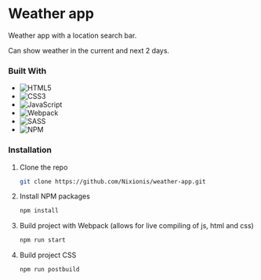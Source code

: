 # Weather app

Weather app with a location search bar.

Can show weather in the current and next 2 days.

### Built With

- ![HTML5](https://img.shields.io/badge/html5-%23E34F26.svg?style=for-the-badge&logo=html5&logoColor=white)
- ![CSS3](https://img.shields.io/badge/css3-%231572B6.svg?style=for-the-badge&logo=css3&logoColor=white)
- ![JavaScript](https://img.shields.io/badge/javascript-%23323330.svg?style=for-the-badge&logo=javascript&logoColor=%23F7DF1E)
- ![Webpack](https://img.shields.io/badge/webpack-%238DD6F9.svg?style=for-the-badge&logo=webpack&logoColor=black)
- ![SASS](https://img.shields.io/badge/SASS-hotpink.svg?style=for-the-badge&logo=SASS&logoColor=white)
- ![NPM](https://img.shields.io/badge/NPM-%23CB3837.svg?style=for-the-badge&logo=npm&logoColor=white)

### Installation

1. Clone the repo
   ```sh
   git clone https://github.com/Nixionis/weather-app.git
   ```
2. Install NPM packages
   ```sh
   npm install
   ```
3. Build project with Webpack (allows for live compiling of js, html and css)
   ```sh
   npm run start
   ```
4. Build project CSS
   ```sh
   npm run postbuild
   ```
